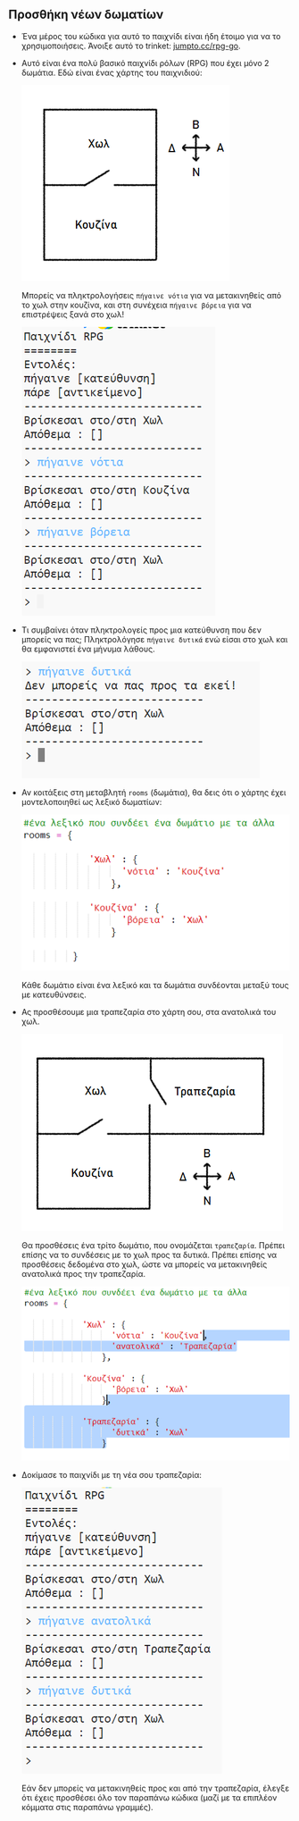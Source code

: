 ## Προσθήκη νέων δωματίων

+ Ένα μέρος του κώδικα για αυτό το παιχνίδι είναι ήδη έτοιμο για να το χρησιμοποιήσεις. Άνοιξε αυτό το trinket: <a href="http://jumpto.cc/rpg-go" target="_blank">jumpto.cc/rpg-go</a>.

+ Αυτό είναι ένα πολύ βασικό παιχνίδι ρόλων (RPG) που έχει μόνο 2 δωμάτια. Εδώ είναι ένας χάρτης του παιχνιδιού:
    
    ![screenshot](images/rpg-map1.png)
    
    Μπορείς να πληκτρολογήσεις `πήγαινε νότια` για να μετακινηθείς από το χωλ στην κουζίνα, και στη συνέχεια `πήγαινε βόρεια` για να επιστρέψεις ξανά στο χωλ!
    
    ![screenshot](images/rpg-controls.png)

+ Τι συμβαίνει όταν πληκτρολογείς προς μια κατεύθυνση που δεν μπορείς να πας; Πληκτρολόγησε `πήγαινε δυτικά` ενώ είσαι στο χωλ και θα εμφανιστεί ένα μήνυμα λάθους.
    
    ![screenshot](images/rpg-error.png)

+ Αν κοιτάξεις στη μεταβλητή `rooms` (δωμάτια), θα δεις ότι ο χάρτης έχει μοντελοποιηθεί ως λεξικό δωματίων:
    
    ![screenshot](images/rpg-rooms.png)
    
    Κάθε δωμάτιο είναι ένα λεξικό και τα δωμάτια συνδέονται μεταξύ τους με κατευθύνσεις.

+ Ας προσθέσουμε μια τραπεζαρία στο χάρτη σου, στα ανατολικά του χωλ.
    
    ![screenshot](images/rpg-dining.png)
    
    Θα προσθέσεις ένα τρίτο δωμάτιο, που ονομάζεται `τραπεζαρία`. Πρέπει επίσης να το συνδέσεις με το χωλ προς τα δυτικά. Πρέπει επίσης να προσθέσεις δεδομένα στο χωλ, ώστε να μπορείς να μετακινηθείς ανατολικά προς την τραπεζαρία.
    
    ![screenshot](images/rpg-dining-code.png)

+ Δοκίμασε το παιχνίδι με τη νέα σου τραπεζαρία:
    
    ![screenshot](images/rpg-dining-test.png)
    
    Εάν δεν μπορείς να μετακινηθείς προς και από την τραπεζαρία, έλεγξε ότι έχεις προσθέσει όλο τον παραπάνω κώδικα (μαζί με τα επιπλέον κόμματα στις παραπάνω γραμμές).